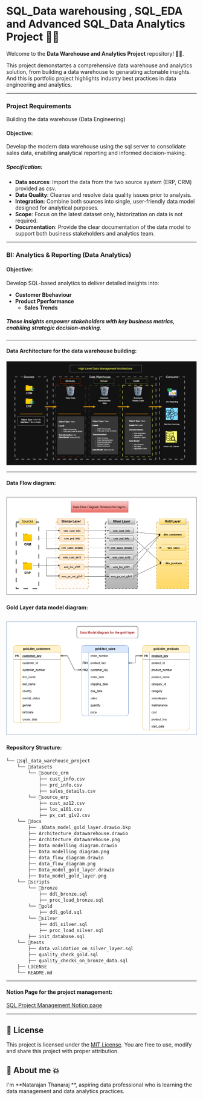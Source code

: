 # SQL_Data warehousing , SQL_EDA and Advanced SQL_Data Analytics Project 🌼😁

Welcome to the **Data Warehouse and Analytics Project** repository! 🚀💥.

This project demonstartes a comprehensive data warehouse and analytics solution, from building a data warehouse to genarating actonable insights. And this is portfolio project highlights industry best practices in data engineering and analytics.

---
### Project Requirements
Building the data warehouse (Data Engineering)
####  Objective:
Develop the modern data warehouse using the sql server to consolidate sales data, enabiling analytical reporting and informed decision-making. 

##### Specification: 
- **Data sources**: Import the data from the two source system (ERP, CRM) provided as csv.
- **Data Quality**: Cleanse and resolve data quality issues prior to analysis.
- **Integration**: Combine both sources into single, user-friendly data model designed for analytical purposes. 
- **Scope**: Focus on the latest dataset only, historization on data is not required. 
- **Documentation**: Provide the clear documentation of the data model to support both business stakeholders and analytics team. 

---
### BI: Analytics & Reporting (Data Analytics)

####  Objective:
Develop SQL-based analytics to deliver detailed insights into:
  - **Customer Bbehaviour**
  - **Product Pperformance**
	- **Sales Trends**

##### These insights empower stakeholders with key business metrics, enabiling strategic decision-making.

---
#### Data Architecture for the data warehouse building: 

![Data Architecture Diagram](https://github.com/NitroNatarajan/sql_data_warehouse_project/blob/main/docs/Architecture_datawarehouse.png)

--- 
#### Data Flow diagram: 

![Data Flow Diagram](https://github.com/NitroNatarajan/sql_data_warehouse_project/blob/main/docs/data_flow_diagram.png)
---
#### Gold Layer data model diagram: 

![Gold Layer Data Model](https://github.com/NitroNatarajan/sql_data_warehouse_project/blob/main/docs/Data_model_gold_layer.png)
---
#### Repository Structure:
```
└── 📁sql_data_warehouse_project
    └── 📁datasets
        └── 📁source_crm
            ├── cust_info.csv
            ├── prd_info.csv
            ├── sales_details.csv
        └── 📁source_erp
            ├── cust_az12.csv
            ├── loc_a101.csv
            ├── px_cat_g1v2.csv
    └── 📁docs
        ├── .$Data_model_gold_layer.drawio.bkp
        ├── Architecture_datawarehouse.drawio
        ├── Architecture_datawarehouse.png
        ├── Data modelling diagram.drawio
        ├── Data modelling diagram.png
        ├── data_flow_diagram.drawio
        ├── data_flow_diagram.png
        ├── Data_model_gold_layer.drawio
        ├── Data_model_gold_layer.png
    └── 📁scripts
        └── 📁bronze
            ├── ddl_bronze.sql
            ├── proc_load_bronze.sql
        └── 📁gold
            ├── ddl_gold.sql
        └── 📁silver
            ├── ddl_silver.sql
            ├── proc_load_silver.sql
        ├── init_database.sql
    └── 📁tests
        ├── data_validation_on_silver_layer.sql
        ├── quality_check_gold.sql
        ├── quality_checks_on_bronze_data.sql
    ├── LICENSE
    └── README.md
```
---
#### Notion Page for the project management: 

[SQL Project Management Notion page](https://www.notion.so/SQL-Data-Warehouse-Project-28355959322280679723f28ed58098f0)

---
## 🪪 License
This project is licensed under the [MIT License](License). You are free to use, modify and share this project with proper attribution. 

## 📔 About me 💥
I'm **Natarajan Thanaraj **, aspiring data professional who is learning the data management and data analytics practices. 
